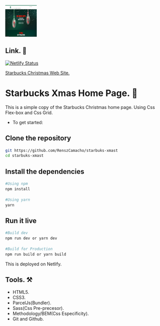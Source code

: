 <img src="./src/images/starbucks.png" alt="home-page" style="height: 100px; width:100px;" />

## Link. 🔗

[![Netlify Status](https://api.netlify.com/api/v1/badges/b79b3aca-8f6c-49f7-a577-1bbe0dd33071/deploy-status)](https://app.netlify.com/sites/starbucks-xmas/deploys)

[Starbucks Christmas Web Site.](https://starbucks-xmas.netlify.app/)

# Starbucks Xmas Home Page. 🎄

This is a simple copy of the Starbucks Christmas home page. Using Css Flex-box and Css Grid.

- To get started:

## Clone the repository

```bash
git https://github.com/RenszCamacho/starbuks-xmast
cd starbuks-xmast
```

## Install the dependencies

```bash
#Using npm
npm install

#Using yarn
yarn
```

## Run it live

```bash
#Build dev
npm run dev or yarn dev

#Build for Production
npm run build or yarn build
```

This is deployed on Netlify.

## Tools. ⚒️

- HTML5.
- CSS3.
- ParcelJs(Bundler).
- Sass(Css Pre-precesor).
- Methodology/BEM(Css Especificity).
- Git and Github.
